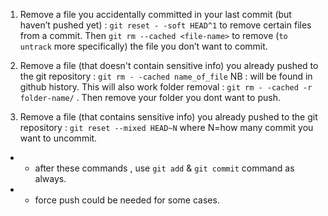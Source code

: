 

1) Remove a file you accidentally committed in your last commit (but haven’t pushed yet) : `git reset - -soft HEAD^1` to remove certain files from a commit. Then `git rm --cached <file-name>`  to remove (`to untrack` more specifically) the file you don’t want to commit.  

2) Remove a file (that doesn't contain sensitive info) you already pushed to the git repository : `git rm - -cached name_of_file`  NB : will be found in github history.  This will also work folder removal : `git rm - -cached -r folder-name/` . Then remove your folder you dont want to push.

3) Remove a file (that contains sensitive info) you already pushed to the git repository : `git reset --mixed HEAD~N` where N=how many commit you want to uncommit.  

- - after these commands , use `git add` & `git commit` command as always.
- - force push could be needed for some cases.